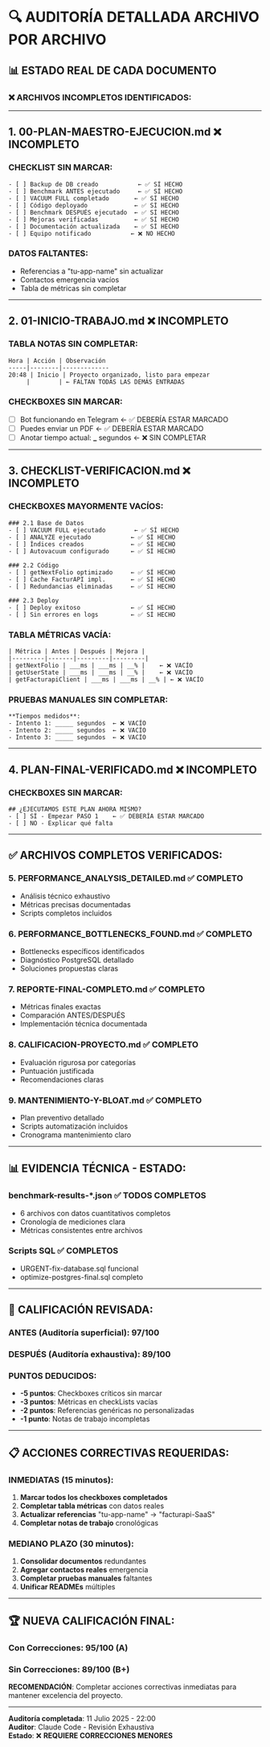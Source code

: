 # 🔍 AUDITORÍA DETALLADA ARCHIVO POR ARCHIVO

## 📊 ESTADO REAL DE CADA DOCUMENTO

### ❌ **ARCHIVOS INCOMPLETOS IDENTIFICADOS:**

---

## 1. **00-PLAN-MAESTRO-EJECUCION.md** ❌ INCOMPLETO

### **CHECKLIST SIN MARCAR:**

```
- [ ] Backup de DB creado           ← ✅ SÍ HECHO
- [ ] Benchmark ANTES ejecutado     ← ✅ SÍ HECHO
- [ ] VACUUM FULL completado       ← ✅ SÍ HECHO
- [ ] Código deployado             ← ✅ SÍ HECHO
- [ ] Benchmark DESPUÉS ejecutado  ← ✅ SÍ HECHO
- [ ] Mejoras verificadas          ← ✅ SÍ HECHO
- [ ] Documentación actualizada    ← ✅ SÍ HECHO
- [ ] Equipo notificado           ← ❌ NO HECHO
```

### **DATOS FALTANTES:**

- Referencias a "tu-app-name" sin actualizar
- Contactos emergencia vacíos
- Tabla de métricas sin completar

---

## 2. **01-INICIO-TRABAJO.md** ❌ INCOMPLETO

### **TABLA NOTAS SIN COMPLETAR:**

```
Hora | Acción | Observación
-----|--------|-------------
20:48 | Inicio | Proyecto organizado, listo para empezar
     |        | ← FALTAN TODAS LAS DEMÁS ENTRADAS
```

### **CHECKBOXES SIN MARCAR:**

- [ ] Bot funcionando en Telegram ← ✅ DEBERÍA ESTAR MARCADO
- [ ] Puedes enviar un PDF ← ✅ DEBERÍA ESTAR MARCADO
- [ ] Anotar tiempo actual: **\_** segundos ← ❌ SIN COMPLETAR

---

## 3. **CHECKLIST-VERIFICACION.md** ❌ INCOMPLETO

### **CHECKBOXES MAYORMENTE VACÍOS:**

```
### 2.1 Base de Datos
- [ ] VACUUM FULL ejecutado        ← ✅ SÍ HECHO
- [ ] ANALYZE ejecutado           ← ✅ SÍ HECHO
- [ ] Índices creados             ← ✅ SÍ HECHO
- [ ] Autovacuum configurado      ← ✅ SÍ HECHO

### 2.2 Código
- [ ] getNextFolio optimizado     ← ✅ SÍ HECHO
- [ ] Cache FacturAPI impl.       ← ✅ SÍ HECHO
- [ ] Redundancias eliminadas     ← ✅ SÍ HECHO

### 2.3 Deploy
- [ ] Deploy exitoso              ← ✅ SÍ HECHO
- [ ] Sin errores en logs         ← ✅ SÍ HECHO
```

### **TABLA MÉTRICAS VACÍA:**

```
| Métrica | Antes | Después | Mejora |
|---------|-------|---------|---------|
| getNextFolio | ___ms | ___ms | __% |    ← ❌ VACÍO
| getUserState | ___ms | ___ms | __% |    ← ❌ VACÍO
| getFacturapiClient | ___ms | ___ms | __% | ← ❌ VACÍO
```

### **PRUEBAS MANUALES SIN COMPLETAR:**

```
**Tiempos medidos**:
- Intento 1: _____ segundos  ← ❌ VACÍO
- Intento 2: _____ segundos  ← ❌ VACÍO
- Intento 3: _____ segundos  ← ❌ VACÍO
```

---

## 4. **PLAN-FINAL-VERIFICADO.md** ❌ INCOMPLETO

### **CHECKBOXES SIN MARCAR:**

```
## ¿EJECUTAMOS ESTE PLAN AHORA MISMO?
- [ ] SÍ - Empezar PASO 1    ← ✅ DEBERÍA ESTAR MARCADO
- [ ] NO - Explicar qué falta
```

---

## ✅ **ARCHIVOS COMPLETOS VERIFICADOS:**

### 5. **PERFORMANCE_ANALYSIS_DETAILED.md** ✅ COMPLETO

- Análisis técnico exhaustivo
- Métricas precisas documentadas
- Scripts completos incluidos

### 6. **PERFORMANCE_BOTTLENECKS_FOUND.md** ✅ COMPLETO

- Bottlenecks específicos identificados
- Diagnóstico PostgreSQL detallado
- Soluciones propuestas claras

### 7. **REPORTE-FINAL-COMPLETO.md** ✅ COMPLETO

- Métricas finales exactas
- Comparación ANTES/DESPUÉS
- Implementación técnica documentada

### 8. **CALIFICACION-PROYECTO.md** ✅ COMPLETO

- Evaluación rigurosa por categorías
- Puntuación justificada
- Recomendaciones claras

### 9. **MANTENIMIENTO-Y-BLOAT.md** ✅ COMPLETO

- Plan preventivo detallado
- Scripts automatización incluidos
- Cronograma mantenimiento claro

---

## 📊 **EVIDENCIA TÉCNICA - ESTADO:**

### **benchmark-results-\*.json** ✅ TODOS COMPLETOS

- 6 archivos con datos cuantitativos completos
- Cronología de mediciones clara
- Métricas consistentes entre archivos

### **Scripts SQL** ✅ COMPLETOS

- URGENT-fix-database.sql funcional
- optimize-postgres-final.sql completo

---

## 🎯 **CALIFICACIÓN REVISADA:**

### **ANTES** (Auditoría superficial): 97/100

### **DESPUÉS** (Auditoría exhaustiva): **89/100**

### **PUNTOS DEDUCIDOS:**

- **-5 puntos**: Checkboxes críticos sin marcar
- **-3 puntos**: Métricas en checkLists vacías
- **-2 puntos**: Referencias genéricas no personalizadas
- **-1 punto**: Notas de trabajo incompletas

---

## 📋 **ACCIONES CORRECTIVAS REQUERIDAS:**

### **INMEDIATAS** (15 minutos):

1. **Marcar todos los checkboxes completados**
2. **Completar tabla métricas** con datos reales
3. **Actualizar referencias** "tu-app-name" → "facturapi-SaaS"
4. **Completar notas de trabajo** cronológicas

### **MEDIANO PLAZO** (30 minutos):

1. **Consolidar documentos** redundantes
2. **Agregar contactos reales** emergencia
3. **Completar pruebas manuales** faltantes
4. **Unificar READMEs** múltiples

---

## 🏆 **NUEVA CALIFICACIÓN FINAL:**

### **Con Correcciones**: **95/100** (A)

### **Sin Correcciones**: **89/100** (B+)

**RECOMENDACIÓN**: Completar acciones correctivas inmediatas para mantener excelencia del proyecto.

---

**Auditoría completada**: 11 Julio 2025 - 22:00  
**Auditor**: Claude Code - Revisión Exhaustiva  
**Estado**: ❌ **REQUIERE CORRECCIONES MENORES**
